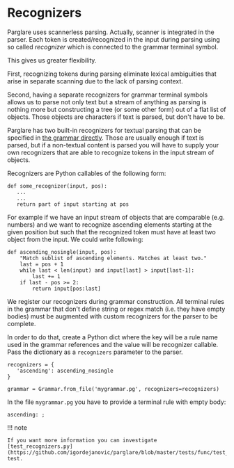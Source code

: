 # Recognizers

Parglare uses scannerless parsing. Actually, scanner is integrated in the
parser. Each token is created/recognized in the input during parsing using so
called _recognizer_ which is connected to the grammar terminal symbol.

This gives us greater flexibility.

First, recognizing tokens during parsing eliminate lexical ambiguities that
arise in separate scanning due to the lack of parsing context.

Second, having a separate recognizers for grammar terminal symbols allows us to
parse not only text but a stream of anything as parsing is nothing more but
constructing a tree (or some other form) out of a flat list of objects. Those
objects are characters if text is parsed, but don't have to be.

Parglare has two built-in recognizers for textual parsing that can be specified
in [the grammar directly](./grammar_language.md#string-recognizer). Those are
usually enough if text is parsed, but if a non-textual content is parsed you
will have to supply your own recognizers that are able to recognize tokens in
the input stream of objects.

Recognizers are Python callables of the following form:

    def some_recognizer(input, pos):
       ...
       ...
       return part of input starting at pos


For example if we have an input stream of objects that are comparable (e.g.
numbers) and we want to recognize ascending elements starting at the given
position but such that the recognized token must have at least two object from
the input. We could write following:

    def ascending_nosingle(input, pos):
        "Match sublist of ascending elements. Matches at least two."
        last = pos + 1
        while last < len(input) and input[last] > input[last-1]:
            last += 1
        if last - pos >= 2:
            return input[pos:last]

We register our recognizers during grammar construction. All terminal rules in
the grammar that don't define string or regex match (i.e. they have empty
bodies) must be augmented with custom recognizers for the parser to be complete.

In order to do that, create a Python dict where the key will be a rule name used
in the grammar references and the value will be recognizer callable. Pass the
dictionary as a `recognizers` parameter to the parser.


    recognizers = {
       'ascending': ascending_nosingle
    }

    grammar = Grammar.from_file('mygrammar.pg', recognizers=recognizers)


In the file `mygrammar.pg` you have to provide a terminal rule with empty body:

    ascending: ;


!!! note

    If you want more information you can investigate
    [test_recognizers.py](https://github.com/igordejanovic/parglare/blob/master/tests/func/test_recognizers.py) test.
